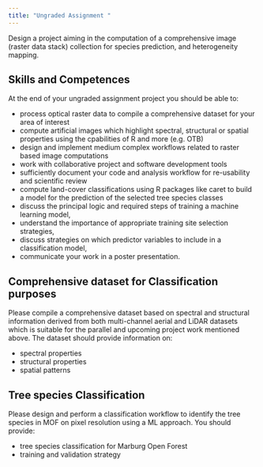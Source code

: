 ```yaml
---
title: "Ungraded Assignment "
---
```


Design a project aiming in the computation of a comprehensive image (raster data stack) collection for species prediction, and heterogeneity mapping.

<!--more-->

## Skills and Competences

At the end of your ungraded assignment project you should be able to:
* process optical raster data to compile a comprehensive dataset for your area of interest
* compute artificial images which highlight spectral, structural or spatial properties using the cpabilities of R and more (e.g. OTB)
* design and implement medium complex workflows related to raster based image computations
* work with collaborative project and software development tools
* sufficiently document your code and analysis workflow for re-usability and scientific review 
* compute land-cover classifications using R packages like caret to build a model for the prediction of the selected tree species classes
* discuss the principal logic and required steps of training a machine learning model,
* understand the importance of appropriate training site selection strategies,
* discuss strategies on which predictor variables to include in a classification model,
* communicate your work in a poster presentation.

## Comprehensive dataset for Classification purposes
Please compile a comprehensive dataset based on spectral and structural information derived from both multi-channel aerial and LiDAR datasets which is suitable for the parallel and upcoming project work mentioned above. The dataset should provide information on:
* spectral properties
* structural properties
* spatial patterns 

## Tree species Classification
Please design and perform a classification workflow to identify the tree species in MOF on pixel resolution using a ML approach. You should provide:
* tree species classification for Marburg Open Forest
* training and validation strategy